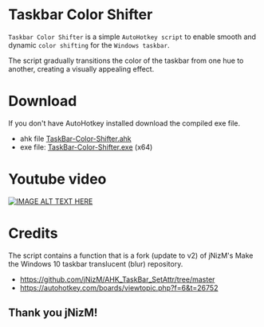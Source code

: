 # Taskbar Color Shifter
`Taskbar Color Shifter` is a simple `AutoHotkey script` to enable smooth and dynamic `color shifting` for the `Windows taskbar`.

The script gradually transitions the color of the taskbar from one hue to another, creating a visually appealing effect.

# Download

If you don't have AutoHotkey installed download the compiled exe file.

* ahk file  [TaskBar-Color-Shifter.ahk](https://github.com/bceenaeiklmr/Taskbar-Color-Shifter/blob/main/TaskBar_ColorShift.ahk)
* exe file: [TaskBar-Color-Shifter.exe](https://github.com/bceenaeiklmr/Taskbar-Color-Shifter/blob/main/TaskBar_ColorShift.exe) (x64)

# Youtube video

[![IMAGE ALT TEXT HERE](https://i9.ytimg.com/vi_webp/xmuSEnIj0jA/mqdefault.webp?v=6533d445&sqp=CLSwz6kG&rs=AOn4CLCHSkt1O6OUdFgfiw6rZ54bckTVcQ)](https://www.youtube.com/watch?v=xmuSEnIj0jA)

# Credits

The script contains a function that is a fork (update to v2) of jNizM's Make the Windows 10 taskbar translucent (blur) repository.
 * https://github.com/jNizM/AHK_TaskBar_SetAttr/tree/master
 * https://autohotkey.com/boards/viewtopic.php?f=6&t=26752
## Thank you jNizM!
